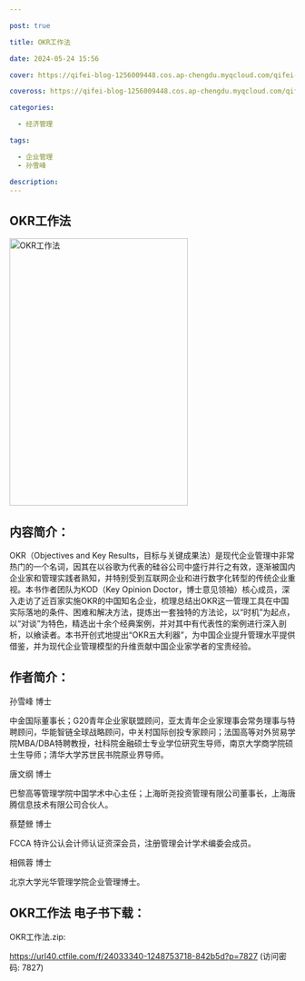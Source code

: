 ```yaml
---

post: true

title: OKR工作法

date: 2024-05-24 15:56

cover: https://qifei-blog-1256009448.cos.ap-chengdu.myqcloud.com/qifei-blog/6614fa2e68eb9357130f6d06.jpg

coveross: https://qifei-blog-1256009448.cos.ap-chengdu.myqcloud.com/qifei-blog/6614fa2e68eb9357130f6d06.jpg

categories: 

  - 经济管理

tags:

  - 企业管理
  - 孙雪峰

description:
---
```


## OKR工作法
<img alt="OKR工作法 " class="aligncenter loading" data-was-processed="true" decoding="async" fetchpriority="high" height="471" src="https://qifei-blog-1256009448.cos.ap-chengdu.myqcloud.com/qifei-blog/6614fa2e68eb9357130f6d06.jpg " style="cursor: zoom-in;" width="314"/>

## 内容简介：

OKR（Objectives and Key Results，目标与关键成果法）是现代企业管理中非常热门的一个名词，因其在以谷歌为代表的硅谷公司中盛行并行之有效，逐渐被国内企业家和管理实践者熟知，并特别受到互联网企业和进行数字化转型的传统企业重视。本书作者团队为KOD（Key Opinion Doctor，博士意见领袖）核心成员，深入走访了近百家实施OKR的中国知名企业，梳理总结出OKR这一管理工具在中国实际落地的条件、困难和解决方法，提炼出一套独特的方法论，以“时机”为起点，以“对谈”为特色，精选出十余个经典案例，并对其中有代表性的案例进行深入剖析，以飨读者。本书开创式地提出“OKR五大利器”，为中国企业提升管理水平提供借鉴，并为现代企业管理模型的升维贡献中国企业家学者的宝贵经验。

## 作者简介：

孙雪峰 博士

中金国际董事长；G20青年企业家联盟顾问，亚太青年企业家理事会常务理事与特聘顾问，华能智链全球战略顾问，中关村国际创投专家顾问；法国高等对外贸易学院MBA/DBA特聘教授，社科院金融硕士专业学位研究生导师，南京大学商学院硕士生导师；清华大学苏世民书院原业界导师。

唐文纲 博士

巴黎高等管理学院中国学术中心主任；上海昕尧投资管理有限公司董事长，上海唐腾信息技术有限公司合伙人。

蔡楚檾 博士

FCCA 特许公认会计师认证资深会员，注册管理会计学术编委会成员。

相佩蓉 博士

北京大学光华管理学院企业管理博士。

## OKR工作法 电子书下载：
OKR工作法.zip: 

https://url40.ctfile.com/f/24033340-1248753718-842b5d?p=7827 (访问密码: 7827)
